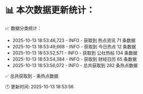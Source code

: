 📊 本次数据更新统计：
==========================

📈 数据分类统计：
- 2025-10-13 18:53:46,723 - INFO - 获取到 热点资讯 71 条数据
- 2025-10-13 18:53:49,668 - INFO - 获取到 今日热点 12 条数据
- 2025-10-13 18:53:52,571 - INFO - 获取到 公社热帖 134 条数据
- 2025-10-13 18:53:54,384 - INFO - 获取到 财经日历 65 条数据
- 2025-10-13 18:53:56,072 - INFO - 总共获取到 282 条热点数据

✅ 总共获取到 - 条热点数据

🕐 更新时间: 2025-10-13 18:53:56
